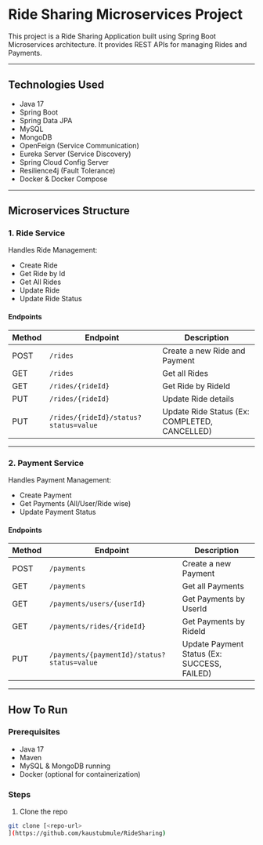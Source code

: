 # Ride Sharing Microservices Project

This project is a Ride Sharing Application built using Spring Boot Microservices architecture. It provides REST APIs for managing Rides and Payments.

---

## Technologies Used
- Java 17
- Spring Boot
- Spring Data JPA
- MySQL
- MongoDB
- OpenFeign (Service Communication)
- Eureka Server (Service Discovery)
- Spring Cloud Config Server
- Resilience4j (Fault Tolerance)
- Docker & Docker Compose

---

## Microservices Structure

### 1. Ride Service
Handles Ride Management:
- Create Ride
- Get Ride by Id
- Get All Rides
- Update Ride
- Update Ride Status

#### Endpoints
| Method | Endpoint | Description |
|--------|-----------|-------------|
| POST   | `/rides` | Create a new Ride and Payment |
| GET    | `/rides` | Get all Rides |
| GET    | `/rides/{rideId}` | Get Ride by RideId |
| PUT    | `/rides/{rideId}` | Update Ride details |
| PUT    | `/rides/{rideId}/status?status=value` | Update Ride Status (Ex: COMPLETED, CANCELLED) |

---

### 2. Payment Service
Handles Payment Management:
- Create Payment
- Get Payments (All/User/Ride wise)
- Update Payment Status

#### Endpoints
| Method | Endpoint | Description |
|--------|-----------|-------------|
| POST   | `/payments` | Create a new Payment |
| GET    | `/payments` | Get all Payments |
| GET    | `/payments/users/{userId}` | Get Payments by UserId |
| GET    | `/payments/rides/{rideId}` | Get Payments by RideId |
| PUT    | `/payments/{paymentId}/status?status=value` | Update Payment Status (Ex: SUCCESS, FAILED) |

---

## How To Run

### Prerequisites
- Java 17
- Maven
- MySQL & MongoDB running
- Docker (optional for containerization)

### Steps
1. Clone the repo  
```bash
git clone [<repo-url>
](https://github.com/kaustubmule/RideSharing)
